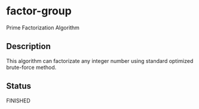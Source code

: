 # factor-group
Prime Factorization Algorithm

## Description
This algorithm can factorizate any integer number using standard optimized brute-force method.

## Status
FINISHED
